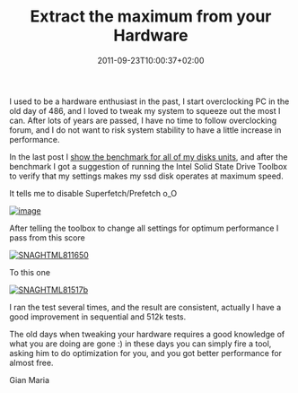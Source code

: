 ﻿---
title: "Extract the maximum from your Hardware"
description: ""
date: 2011-09-23T10:00:37+02:00
draft: false
tags: [Hardware]
categories: [General]
---
I used to be a hardware enthusiast in the past, I start overclocking PC in the old day of 486, and I loved to tweak my system to squeeze out the most I can. After lots of years are passed, I have no time to follow overclocking forum, and I do not want to risk system stability to have a little increase in performance.

In the last post I [show the benchmark for all of my disks units](http://www.codewrecks.com/blog/index.php/2011/09/22/benchmarking-your-disks/), and after the benchmark I got a suggestion of running the Intel Solid State Drive Toolbox to verify that my settings makes my ssd disk operates at maximum speed.

It tells me to disable Superfetch/Prefetch o\_O

[![image](http://www.codewrecks.com/blog/wp-content/uploads/2011/09/image_thumb10.png "image")](http://www.codewrecks.com/blog/wp-content/uploads/2011/09/image10.png)

After telling the toolbox to change all settings for optimum performance I pass from this score

[![SNAGHTML811650](http://www.codewrecks.com/blog/wp-content/uploads/2011/09/SNAGHTML811650_thumb.png "SNAGHTML811650")](http://www.codewrecks.com/blog/wp-content/uploads/2011/09/SNAGHTML811650.png)

To this one

[![SNAGHTML81517b](http://www.codewrecks.com/blog/wp-content/uploads/2011/09/SNAGHTML81517b_thumb.png "SNAGHTML81517b")](http://www.codewrecks.com/blog/wp-content/uploads/2011/09/SNAGHTML81517b.png)

I ran the test several times, and the result are consistent, actually I have a good improvement in sequential and 512k tests.

The old days when tweaking your hardware requires a good knowledge of what you are doing are gone :) in these days you can simply fire a tool, asking him to do optimization for you, and you got better performance for almost free.

Gian Maria
